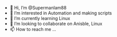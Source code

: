 - 👋 Hi, I’m @SupermanIam88
- 👀 I’m interested in Automation and making scripts
- 🌱 I’m currently learning Linux
- 💞️ I’m looking to collaborate on Anisble, Linux
- 📫 How to reach me ...

<!---
SupermanIam88/SupermanIam88 is a ✨ special ✨ repository because its `README.md` (this file) appears on your GitHub profile.
You can click the Preview link to take a look at your changes.
--->
